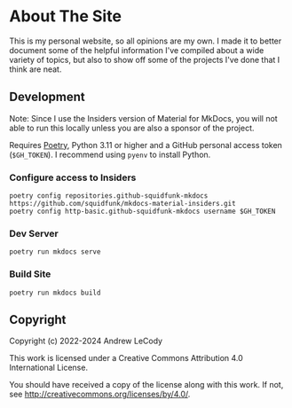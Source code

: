 # About The Site

This is my personal website, so all opinions are my own. I made it to better document some of the helpful information I've compiled about a wide variety of topics, but also to show off some of the projects I've done that I think are neat.

## Development

Note: Since I use the Insiders version of Material for MkDocs, you will not able to run this locally unless you are also a sponsor of the project.

Requires [Poetry](https://python-poetry.org/), Python 3.11 or higher and a GitHub personal access token (`$GH_TOKEN`). I recommend using `pyenv` to install Python.

### Configure access to Insiders

```shell
poetry config repositories.github-squidfunk-mkdocs https://github.com/squidfunk/mkdocs-material-insiders.git
poetry config http-basic.github-squidfunk-mkdocs username $GH_TOKEN
```

### Dev Server

```shell
poetry run mkdocs serve
```

### Build Site

```shell
poetry run mkdocs build
```

## Copyright

Copyright (c) 2022-2024 Andrew LeCody

This work is licensed under a Creative Commons Attribution 4.0 International License.

You should have received a copy of the license along with this
work. If not, see <http://creativecommons.org/licenses/by/4.0/>.
